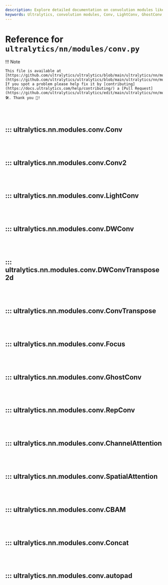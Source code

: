 ```yaml
---
description: Explore detailed documentation on convolution modules like Conv, LightConv, GhostConv, and more used in Ultralytics models.
keywords: Ultralytics, convolution modules, Conv, LightConv, GhostConv, YOLO, deep learning, neural networks
---
```


# Reference for `ultralytics/nn/modules/conv.py`

!!! Note

    This file is available at [https://github.com/ultralytics/ultralytics/blob/main/ultralytics/nn/modules/conv.py](https://github.com/ultralytics/ultralytics/blob/main/ultralytics/nn/modules/conv.py). If you spot a problem please help fix it by [contributing](https://docs.ultralytics.com/help/contributing/) a [Pull Request](https://github.com/ultralytics/ultralytics/edit/main/ultralytics/nn/modules/conv.py) 🛠️. Thank you 🙏!

<br><br>

## ::: ultralytics.nn.modules.conv.Conv

<br><br>

## ::: ultralytics.nn.modules.conv.Conv2

<br><br>

## ::: ultralytics.nn.modules.conv.LightConv

<br><br>

## ::: ultralytics.nn.modules.conv.DWConv

<br><br>

## ::: ultralytics.nn.modules.conv.DWConvTranspose2d

<br><br>

## ::: ultralytics.nn.modules.conv.ConvTranspose

<br><br>

## ::: ultralytics.nn.modules.conv.Focus

<br><br>

## ::: ultralytics.nn.modules.conv.GhostConv

<br><br>

## ::: ultralytics.nn.modules.conv.RepConv

<br><br>

## ::: ultralytics.nn.modules.conv.ChannelAttention

<br><br>

## ::: ultralytics.nn.modules.conv.SpatialAttention

<br><br>

## ::: ultralytics.nn.modules.conv.CBAM

<br><br>

## ::: ultralytics.nn.modules.conv.Concat

<br><br>

## ::: ultralytics.nn.modules.conv.autopad

<br><br>